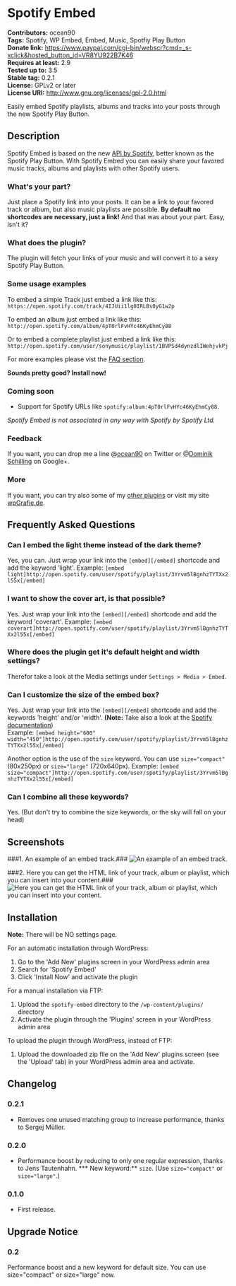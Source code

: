 # Spotify Embed #
**Contributors:** ocean90  
**Tags:** Spotify, WP Embed, Embed, Music, Spotfiy Play Button  
**Donate link:** <https://www.paypal.com/cgi-bin/webscr?cmd=_s-xclick&hosted_button_id=VR8YU922B7K46>  
**Requires at least:** 2.9  
**Tested up to:** 3.5  
**Stable tag:** 0.2.1  
**License:** GPLv2 or later  
**License URI:** <http://www.gnu.org/licenses/gpl-2.0.html>  

Easily embed Spotify playlists, albums and tracks into your posts through the new Spotify Play Button.

## Description ##

Spotify Embed is based on the new [API by Spotify](https://developer.spotify.com/technologies/spotify-play-button/), better known as the Spotify Play Button.
With Spotify Embed you can easily share your favored music tracks, albums and playlists with other Spotify users.

### What's your part? ###
Just place a Spotify link into your posts. It can be a link to your favored track or album, but also music playlists are possible.
**By default no shortcodes are necessary, just a link!**
And that was about your part. Easy, isn't it?

### What does the plugin? ###
The plugin will fetch your links of your music and will convert it to a sexy Spotify Play Button.

### Some usage examples ###
To embed a simple Track just embed a link like this:
`https://open.spotify.com/track/4IJUii1lg0IRLBs0yG1w2p`

To embed an album just embed a link like this:
`http://open.spotify.com/album/4pT0rlFvHYc46KyEhmCy88`

Or to embed a complete playlist just embed a link like this:
`http://open.spotify.com/user/sonymusic/playlist/1BVPSd4dynzdlIWehjvkPj`

For more examples please vist the [FAQ section](http://wordpress.org/extend/plugins/spotify-embed/faq/).

**Sounds pretty good? Install now!**

### Coming soon ###
* Support for Spotify URLs like `spotify:album:4pT0rlFvHYc46KyEhmCy88`.


*Spotify Embed is not associated in any way with Spotify by Spotify Ltd.*


### Feedback ###
If you want, you can drop me a line @[ocean90](http://twitter.com/ocean90) on Twitter or @[Dominik Schilling](https://plus.google.com/101675293278434581718/) on Google+.



### More ###
If you want, you can try also some of my [other plugins](http://profiles.wordpress.org/users/ocean90) or visit my site [wpGrafie.de](http://wpgrafie.de/).




## Frequently Asked Questions ##

### Can I embed the light theme instead of the dark theme? ###
Yes, you can. Just wrap your link into the `[embed][/embed]` shortcode and add the keyword 'light'.
Example:
`[embed light]http://open.spotify.com/user/spotify/playlist/3Yrvm5lBgnhzTYTXx2l55x[/embed]`


### I want to show the cover art, is that possible? ###
Yes. Just wrap your link into the `[embed][/embed]` shortcode and add the keyword 'coverart'.
Example:
`[embed coverart]http://open.spotify.com/user/spotify/playlist/3Yrvm5lBgnhzTYTXx2l55x[/embed]`


### Where does the plugin get it's default height and width settings? ###
Therefor take a look at the Media settings under `Settings > Media > Embed`.


### Can I customize the size of the embed box? ###
Yes. Just wrap your link into the `[embed][/embed]` shortcode and add the keywords 'height' and/or 'width'.
**(Note:** Take also a look at the [Spotify documentation](https://developer.spotify.com/technologies/spotify-play-button/documentation/))  
Example:
`[embed height="600" width="450"]http://open.spotify.com/user/spotify/playlist/3Yrvm5lBgnhzTYTXx2l55x[/embed]`

Another option is the use of the `size` keyword. You can use `size="compact"` (80x250px) or `size="large"` (720x640px).
Example:
`[embed size="compact"]http://open.spotify.com/user/spotify/playlist/3Yrvm5lBgnhzTYTXx2l55x[/embed]`


### Can I combine all these keywords? ###
Yes. (But don't try to combine the size keywords, or the sky will fall on your head)




## Screenshots ##

###1. An example of an embed track.###
![An example of an embed track.](https://raw.github.com/ocean90/spotify-embed/master/assets-wp-repo/screenshot-1.png)

###2. Here you can get the HTML link of your track, album or playlist, which you can insert into your content.###
![Here you can get the HTML link of your track, album or playlist, which you can insert into your content.](https://raw.github.com/ocean90/spotify-embed/master/assets-wp-repo/screenshot-2.png)





## Installation ##

**Note:** There will be NO settings page.  

For an automatic installation through WordPress:

1. Go to the 'Add New' plugins screen in your WordPress admin area
1. Search for 'Spotify Embed'
1. Click 'Install Now' and activate the plugin


For a manual installation via FTP:

1. Upload the `spotify-embed` directory to the `/wp-content/plugins/` directory
1. Activate the plugin through the 'Plugins' screen in your WordPress admin area


To upload the plugin through WordPress, instead of FTP:

1. Upload the downloaded zip file on the 'Add New' plugins screen (see the 'Upload' tab) in your WordPress admin area and activate.




## Changelog ##
### 0.2.1 ###
* Removes one unused matching group to increase performance, thanks to Sergej Müller.

### 0.2.0 ###
* Performance boost by reducing to only one regular expression, thanks to Jens Tautenhahn.
*** New keyword:** `size`. (Use `size="compact"` or `size="large"`.)  

### 0.1.0 ###
* First release.





## Upgrade Notice ##

### 0.2 ###
Performance boost and a new keyword for default size. You can use size="compact" or size="large" now.

